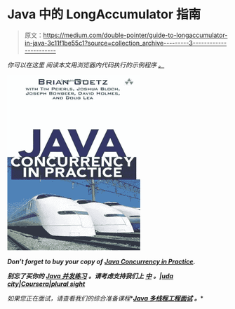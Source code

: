# Java 中的 LongAccumulator 指南

> 原文：<https://medium.com/double-pointer/guide-to-longaccumulator-in-java-3c11f1be55c1?source=collection_archive---------3----------------------->

*你可以在这里* *阅读本文用浏览器内代码执行的示例程序* [*。*](https://bit.ly/3ptBV7F)

[![](img/071f4588dd55326f99b5bb0d3561be8f.png)](https://amzn.to/3K3E1WD)

***Don’t forget to buy your copy of*** [***Java Concurrency in Practice***](https://amzn.to/3K3E1WD)***.***

***别忘了买你的*** [***Java 并发练习***](https://amzn.to/3K3E1WD) ***。请考虑支持我们上*** [***中***](https://bit.ly/3OvimpR) ***。|***[***uda city***](https://bit.ly/3JIpvl4)***|***[***Coursera***](https://imp.i384100.net/zaYBB0)***|***[***plural sight***](https://pluralsight.pxf.io/Ao7GGK)

*如果您正在面试，请查看我们的综合准备课程**[***Java 多线程工程面试***](https://bit.ly/2QfKXCK) ***。****